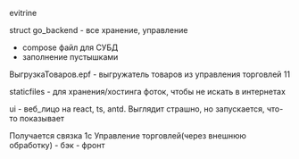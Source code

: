 evitrine

struct
go_backend - все хранение, управление
+ compose файл для СУБД
+ заполнение пустышками

ВыгрузкаТоваров.epf - выгружатель товаров из управления торговлей 11

staticfiles - для хранения/хостинга фоток, чтобы не искать в интернетах



ui - веб_лицо на react, ts, antd. Выглядит страшно, но запускается, что-то показывает

Получается связка 1с Управление торговлей(через внешнюю обработку) - бэк - фронт

